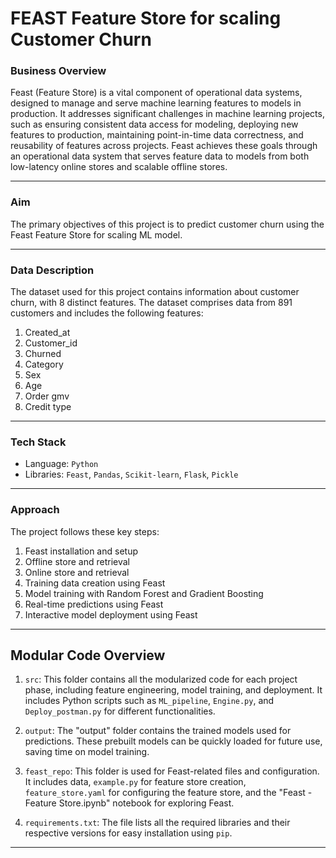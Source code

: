 # FEAST Feature Store for scaling Customer Churn

### Business Overview

Feast (Feature Store) is a vital component of operational data systems, designed to manage and serve machine learning features to models in production. It addresses significant challenges in machine learning projects, such as ensuring consistent data access for modeling, deploying new features to production, maintaining point-in-time data correctness, and reusability of features across projects. Feast achieves these goals through an operational data system that serves feature data to models from both low-latency online stores and scalable offline stores.

---

### Aim

The primary objectives of this project is to predict customer churn using the Feast Feature Store for scaling ML model.

---

### Data Description

The dataset used for this project contains information about customer churn, with 8 distinct features. The dataset comprises data from 891 customers and includes the following features:

1. Created_at
2. Customer_id
3. Churned
4. Category
5. Sex
6. Age
7. Order gmv
8. Credit type

---

### Tech Stack

- Language: `Python`
- Libraries: `Feast`, `Pandas`, `Scikit-learn`, `Flask`, `Pickle`

---

### Approach

The project follows these key steps:

1. Feast installation and setup
2. Offline store and retrieval
3. Online store and retrieval
4. Training data creation using Feast
5. Model training with Random Forest and Gradient Boosting
6. Real-time predictions using Feast
7. Interactive model deployment using Feast

---

## Modular Code Overview

1. `src`: This folder contains all the modularized code for each project phase, including feature engineering, model training, and deployment. It includes Python scripts such as `ML_pipeline`, `Engine.py`, and `Deploy_postman.py` for different functionalities.

2. `output`: The "output" folder contains the trained models used for predictions. These prebuilt models can be quickly loaded for future use, saving time on model training.

3. `feast_repo`: This folder is used for Feast-related files and configuration. It includes data, `example.py` for feature store creation, `feature_store.yaml` for configuring the feature store, and the "Feast - Feature Store.ipynb" notebook for exploring Feast.

4. `requirements.txt`: The file lists all the required libraries and their respective versions for easy installation using `pip`.

---


